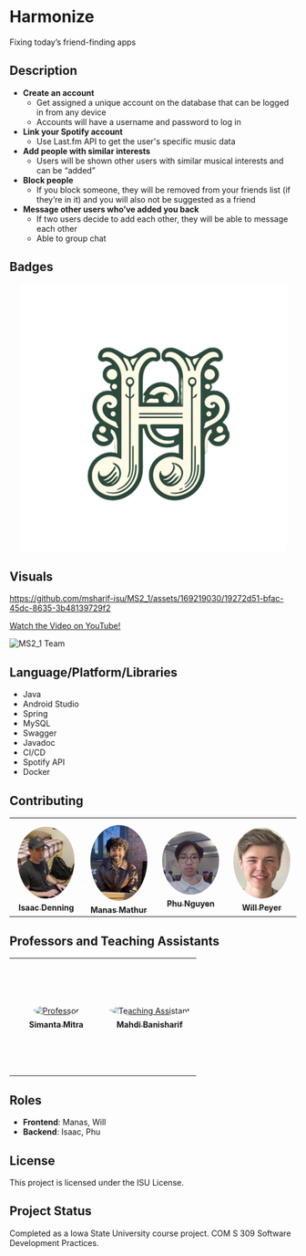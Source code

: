 # Harmonize
Fixing today’s friend-finding apps

## Description
- **Create an account**
  - Get assigned a unique account on the database that can be logged in from any device
  - Accounts will have a username and password to log in
- **Link your Spotify account**
  - Use Last.fm API to get the user's specific music data
- **Add people with similar interests**
  - Users will be shown other users with similar musical interests and can be “added”
- **Block people**
  - If you block someone, they will be removed from your friends list (if they’re in it) and you will also not be suggested as a friend
- **Message other users who’ve added you back**
  - If two users decide to add each other, they will be able to message each other
  - Able to group chat

## Badges
<p align="center">
  <img width="468" alt="image" src="https://github.com/msharif-isu/MS2_1/blob/main/Frontend/app/src/main/res/drawable/logo.png">
</p>

## Visuals 

https://github.com/msharif-isu/MS2_1/assets/169219030/19272d51-bfac-45dc-8635-3b48139729f2

<a href="https://www.youtube.com/watch?v=5yaI2-MMgGA" target="_blank">Watch the Video on YouTube!</a>

![MS2_1 Team](https://github.com/msharif-isu/MS2_1/assets/169219030/9462368f-ddc5-43f9-809d-c89155060b25)


## Language/Platform/Libraries
- Java
- Android Studio
- Spring
- MySQL
- Swagger
- Javadoc
- CI/CD
- Spotify API
- Docker

## Contributing

<table>
<tr>
    <td align="center" style="word-wrap: break-word; width: 150px; height: 150px">
        <a href="https://github.com/idenning2003">
          <img src="https://github.com/msharif-isu/MS2_1/blob/main/Document/Isaac%20Denning.jpg" width="100" style="border-radius:50%; align-items:center; justify-content:center; overflow:hidden; padding-top:10px" alt="Isaac Denning"/>
          <br />
          <sub style="font-size:14px"><b>Isaac Denning</b></sub>
        </a>
    </td>
    <td align="center" style="word-wrap: break-word; width: 150px; height: 150px">
        <a href="https://github.com/M-M5">
          <img src="https://github.com/msharif-isu/MS2_1/blob/main/Document/Manas%20Mathur.jpg" width="100" style="border-radius:50%; align-items:center; justify-content:center; overflow:hidden; padding-top:10px" alt="Manas Mathur"/>
          <br />
          <sub style="font-size:14px"><b>Manas Mathur</b></sub>
        </a>
    </td>
    <td align="center" style="word-wrap: break-word; width: 150px; height: 150px">
        <a href="https://github.com/phunprogrammer">
          <img src="https://github.com/msharif-isu/MS2_1/blob/main/Document/Phu%20Nguyen.jpg" width="100" style="border-radius:50%; align-items:center; justify-content:center; overflow:hidden; padding-top:10px" alt="Phu Nguyen"/>
          <br />
          <sub style="font-size:14px"><b>Phu Nguyen</b></sub>
        </a>
    </td>
    <td align="center" style="word-wrap: break-word; width: 150px; height: 150px">
        <a href="https://github.com/WillPeyer">
          <img src="https://github.com/msharif-isu/MS2_1/blob/main/Document/Will%20Peyer.png" width="100" style="border-radius:50%; align-items:center; justify-content:center; overflow:hidden; padding-top:10px" alt="Will Peyer"/>
          <br />
          <sub style="font-size:14px"><b>Will Peyer</b></sub>
        </a>
    </td>
</tr>
</table>

## Professors and Teaching Assistants

<table>
<tr>
    <td align="center" style="word-wrap: break-word; width: 150px; height: 200px">
        <a href="https://www.cs.iastate.edu/smitra">
          <img src="https://www.cs.iastate.edu/files/styles/people_thumb/public/people/profilepictures/dsc_0069.jpg" width="100" height="100" style="border-radius:50%; align-items:center; justify-content:center; overflow:hidden; padding-top:2px" alt="Professor"/>
          <br />
          <sub style="font-size:14px"><b>Simanta Mitra</b></sub>
        </a>
    </td>
    <td align="center" style="word-wrap: break-word; width: 150px; height: 200px">
        <a href="#">
          <img src="https://avatars.githubusercontent.com/u/41099498?v=4" width="100" height="100" style="border-radius:50%; align-items:center; justify-content:center; overflow:hidden; padding-top:2px" alt="Teaching Assistant"/>
          <br />
          <sub style="font-size:14px"><b>Mahdi Banisharif</b></sub>
        </a>
    </td>
</tr>
</table>

## Roles
- **Frontend**: Manas, Will
- **Backend**: Isaac, Phu


## License
This project is licensed under the ISU License.

## Project Status
Completed as a Iowa State University course project. 
COM S 309 Software Development Practices.
